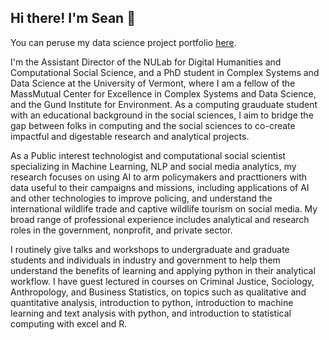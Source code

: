 ## Hi there! I'm Sean 👋

You can peruse my data science project portfolio [here]([(https://imseanpatrick.github.io/)).

I'm the Assistant Director of the NULab for Digital Humanities and Computational Social Science, and a PhD student in Complex Systems and Data Science at the University of Vermont, where I am a fellow of the MassMutual Center for Excellence in Complex Systems and Data Science, and the Gund Institute for Environment. As a computing grauduate student with an educational background in the social sciences, I aim to bridge the gap between folks in computing and the social sciences to co-create impactful and digestable research and analytical projects. 

As a Public interest technologist and computational social scientist specializing in Machine Learning, NLP and social media analytics, my research focuses on using AI to arm policymakers and practtioners with data useful to their campaigns and missions, including applications of AI and other technologies to improve policing, and understand the international wildlife trade and captive wildlife tourism on social media. My broad range of professional experience includes analytical and research roles in the government, nonprofit, and private sector. 

I routinely give talks and workshops to undergraduate and graduate students and individuals in industry and government to help them understand the benefits of learning and applying python in their analytical workflow. I have guest lectured in courses on Criminal Justice, Sociology, Anthropology, and Business Statistics, on topics such as qualitative and quantitative analysis, introduction to python, introduction to machine learning and text analysis with python, and introduction to statistical computing with excel and R.
<!--
**Imseanpatrick/imseanpatrick** is a ✨ _special_ ✨ repository because its `README.md` (this file) appears on your GitHub profile.

Here are some ideas to get you started:

- 🔭 I’m currently working on ...
- 🌱 I’m currently learning ...
- 👯 I’m looking to collaborate on ...
- 🤔 I’m looking for help with ...
- 💬 Ask me about ...
- 📫 How to reach me: ...
- 😄 Pronouns: ...
- ⚡ Fun fact: ...
-->
